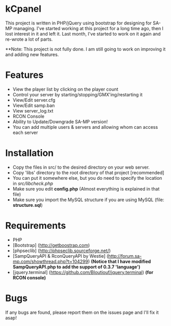 kCpanel
=======

This project is written in PHP/jQuery using bootstrap for designing for SA-MP managing.
I've started working at this project for a long time ago, then I lost interest in it and left it.
Last month, I've started to work on it again and re-wrote a lot of parts.

**Note: This project is not fully done. I am still going to work on improving it and adding new features.

Features
========

+ View the player list by clicking on the player count
+ Control your server by starting/stopping/GMX'ing/restarting it
+ View/Edit server.cfg
+ View/Edit samp.ban
+ View server_log.txt
+ RCON Console
+ Ability to Update/Downgrade SA-MP version!
+ You can add multiple users & servers and allowing whom can access each server

Installation
============

+ Copy the files in src/ to the desired directory on your web server.
+ Copy 'libs' directory to the root directory of that project [recommended]
+ You can put it somewhere else, but you do need to specify the location in *src/libcheck.php*
+ Make sure you edit **config.php** (Almost everything is explained in that file)
+ Make sure you import the MySQL structure if you are using MySQL (file: **structure.sql**)

Requirements
============

+ PHP
+ [Bootstrap] (http://getboostrap.com)
+ [phpseclib] (http://phpseclib.sourceforge.net/)
+ [SampQueryAPI & RconQueryAPI by Westie] (http://forum.sa-mp.com/showthread.php?t=104299) **(Notice that I have modified SampQueryAPI.php to add the support of 0.3.7 'language')**
+ [jquery.terminal] (https://github.com/Bloutiouf/jquery.terminal) **(for RCON console)**

Bugs
====

If any bugs are found, please report them on the issues page and I'll fix it asap!